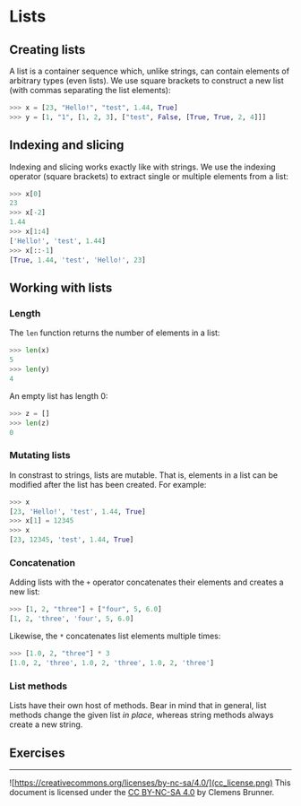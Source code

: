 Lists
=====
Creating lists
--------------
A list is a container sequence which, unlike strings, can contain elements of arbitrary types (even lists). We use square brackets to construct a new list (with commas separating the list elements):

```python
>>> x = [23, "Hello!", "test", 1.44, True]
>>> y = [1, "1", [1, 2, 3], ["test", False, [True, True, 2, 4]]]
```

Indexing and slicing
--------------------
Indexing and slicing works exactly like with strings. We use the indexing operator (square brackets) to extract single or multiple elements from a list:

```python
>>> x[0]
23
>>> x[-2]
1.44
>>> x[1:4]
['Hello!', 'test', 1.44]
>>> x[::-1]
[True, 1.44, 'test', 'Hello!', 23]
```

Working with lists
------------------
### Length
The `len` function returns the number of elements in a list:

```python
>>> len(x)
5
>>> len(y)
4
```

An empty list has length 0:

```python
>>> z = []
>>> len(z)
0
```

### Mutating lists
In constrast to strings, lists are mutable. That is, elements in a list can be modified after the list has been created. For example:

```python
>>> x
[23, 'Hello!', 'test', 1.44, True]
>>> x[1] = 12345
>>> x
[23, 12345, 'test', 1.44, True]
```

### Concatenation
Adding lists with the `+` operator concatenates their elements and creates a new list:

```python
>>> [1, 2, "three"] + ["four", 5, 6.0]
[1, 2, 'three', 'four', 5, 6.0]
```

Likewise, the `*` concatenates list elements multiple times:

```python
>>> [1.0, 2, "three"] * 3
[1.0, 2, 'three', 1.0, 2, 'three', 1.0, 2, 'three']
```

### List methods
Lists have their own host of methods. Bear in mind that in general, list methods change the given list *in place*, whereas string methods always create a new string.



Exercises
---------

---
![https://creativecommons.org/licenses/by-nc-sa/4.0/](cc_license.png) This document is licensed under the [CC BY-NC-SA 4.0](https://creativecommons.org/licenses/by-nc-sa/4.0/) by Clemens Brunner.